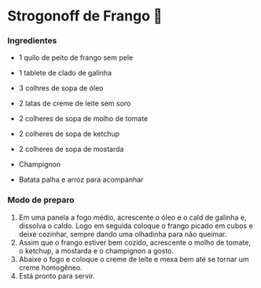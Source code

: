 # Strogonoff de Frango :chicken:

### Ingredientes

* 1 quilo de peito de frango sem pele
* 1 tablete de clado de galinha

* 3 colhres de sopa de óleo
* 2 latas de creme de leite sem soro
* 2 colheres de sopa de molho de tomate
* 2 colheres de sopa de ketchup
* 2 colheres de sopa de mostarda
* Champignon
* Batata palha e arroz para acompanhar

### Modo de preparo

1. Em uma panela a fogo médio, acrescente o óleo e o cald de galinha e, dissolva o caldo. Logo em seguida coloque o frango picado em cubos e deixe cozinhar, sempre dando uma olhadinha para não queimar.
2. Assim que o frango estiver bem cozido, acrescente o molho de tomate, o ketchup, a mostarda e o champignon a gosto.
3. Abaixe o fogo e coloque o creme de leite e mexa bem até se tornar um creme homogêneo.
4. Está pronto para servir.

